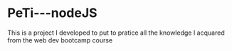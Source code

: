 # PeTi---nodeJS
This is a project I developed to put to pratice all the knowledge I acquared from the web dev bootcamp course
